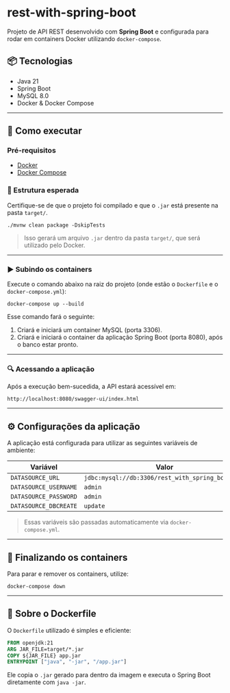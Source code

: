 # rest-with-spring-boot

Projeto de API REST desenvolvido com **Spring Boot** e configurada para rodar em containers Docker utilizando `docker-compose`.

## 📦 Tecnologias

- Java 21
- Spring Boot
- MySQL 8.0
- Docker & Docker Compose

---

## 🚀 Como executar

### Pré-requisitos

- [Docker](https://www.docker.com/)
- [Docker Compose](https://docs.docker.com/compose/)

### 📁 Estrutura esperada

Certifique-se de que o projeto foi compilado e que o `.jar` está presente na pasta `target/`.

```
./mvnw clean package -DskipTests
```

> Isso gerará um arquivo `.jar` dentro da pasta `target/`, que será utilizado pelo Docker.

---

### ▶️ Subindo os containers

Execute o comando abaixo na raiz do projeto (onde estão o `Dockerfile` e o `docker-compose.yml`):

```
docker-compose up --build
```

Esse comando fará o seguinte:

1. Criará e iniciará um container MySQL (porta 3306).
2. Criará e iniciará o container da aplicação Spring Boot (porta 8080), após o banco estar pronto.

---

### 🔍 Acessando a aplicação

Após a execução bem-sucedida, a API estará acessível em:

```
http://localhost:8080/swagger-ui/index.html
```

---

## ⚙️ Configurações da aplicação

A aplicação está configurada para utilizar as seguintes variáveis de ambiente:

| Variável                | Valor                                                    |
|------------------------|-----------------------------------------------------------|
| `DATASOURCE_URL`       | `jdbc:mysql://db:3306/rest_with_spring_boot?...`          |
| `DATASOURCE_USERNAME`  | `admin`                                                   |
| `DATASOURCE_PASSWORD`  | `admin`                                                   |
| `DATASOURCE_DBCREATE`  | `update`                                                  |

> Essas variáveis são passadas automaticamente via `docker-compose.yml`.

---

## 🛑 Finalizando os containers

Para parar e remover os containers, utilize:

```
docker-compose down
```

---

## 🐳 Sobre o Dockerfile

O `Dockerfile` utilizado é simples e eficiente:

```Dockerfile
FROM openjdk:21
ARG JAR_FILE=target/*.jar
COPY ${JAR_FILE} app.jar
ENTRYPOINT ["java", "-jar", "/app.jar"]
```

Ele copia o `.jar` gerado para dentro da imagem e executa o Spring Boot diretamente com `java -jar`.